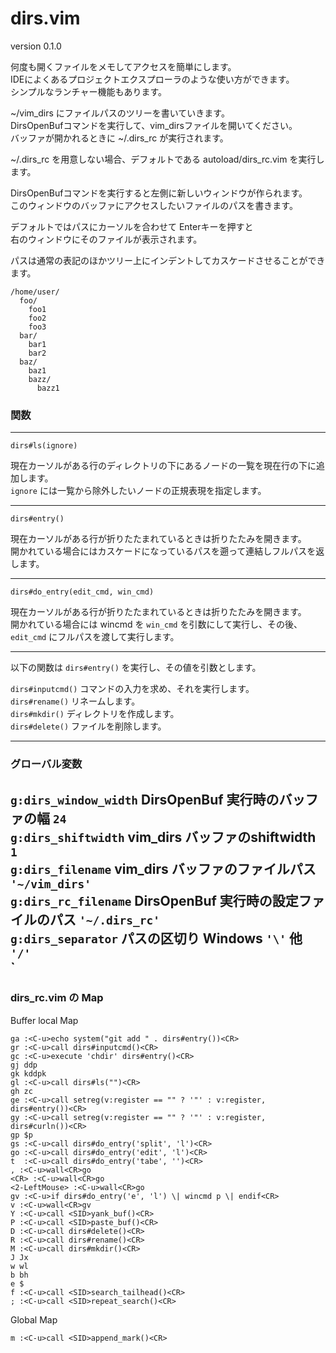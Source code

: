 dirs.vim
========

version 0.1.0 

何度も開くファイルをメモしてアクセスを簡単にします。  
IDEによくあるプロジェクトエクスプローラのような使い方ができます。  
シンプルなランチャー機能もあります。  
 
~/vim_dirs にファイルパスのツリーを書いていきます。  
DirsOpenBufコマンドを実行して、vim_dirsファイルを開いてください。  
バッファが開かれるときに ~/.dirs_rc が実行されます。  

~/.dirs_rc を用意しない場合、デフォルトである autoload/dirs_rc.vim を実行します。  

DirsOpenBufコマンドを実行すると左側に新しいウィンドウが作られます。  
このウィンドウのバッファにアクセスしたいファイルのパスを書きます。  

デフォルトではパスにカーソルを合わせて Enterキーを押すと  
右のウィンドウにそのファイルが表示されます。  

パスは通常の表記のほかツリー上にインデントしてカスケードさせることができます。

```
/home/user/
  foo/
    foo1
    foo2
    foo3
  bar/
    bar1
    bar2
  baz/
    baz1
    bazz/
      bazz1
```

### 関数

---

```
dirs#ls(ignore)
```

現在カーソルがある行のディレクトリの下にあるノードの一覧を現在行の下に追加します。  
`ignore` には一覧から除外したいノードの正規表現を指定します。  

---

```
dirs#entry()
```

現在カーソルがある行が折りたたまれているときは折りたたみを開きます。  
開かれている場合にはカスケードになっているパスを遡って連結しフルパスを返します。  

---

```
dirs#do_entry(edit_cmd, win_cmd)
```

現在カーソルがある行が折りたたまれているときは折りたたみを開きます。  
開かれている場合には wincmd を `win_cmd` を引数にして実行し、その後、  
`edit_cmd` にフルパスを渡して実行します。  

---

以下の関数は `dirs#entry()` を実行し、その値を引数とします。  

`dirs#inputcmd()` コマンドの入力を求め、それを実行します。  
`dirs#rename()` リネームします。  
`dirs#mkdir()` ディレクトリを作成します。  
`dirs#delete()` ファイルを削除します。  

---

### グローバル変数

`g:dirs_window_width` DirsOpenBuf 実行時のバッファの幅 `24`  
`g:dirs_shiftwidth`   vim_dirs バッファのshiftwidth `1`  
`g:dirs_filename`     vim_dirs バッファのファイルパス `'~/vim_dirs'`  
`g:dirs_rc_filename`  DirsOpenBuf 実行時の設定ファイルのパス `'~/.dirs_rc'`  
`g:dirs_separator` パスの区切り Windows `'\'` 他 `'/'`  
`
---

### dirs_rc.vim の Map

Buffer local Map  

```
ga :<C-u>echo system("git add " . dirs#entry())<CR>  
gr :<C-u>call dirs#inputcmd()<CR>  
gc :<C-u>execute 'chdir' dirs#entry()<CR>  
gj ddp  
gk kddpk  
gl :<C-u>call dirs#ls("")<CR>  
gh zc  
ge :<C-u>call setreg(v:register == "" ? '"' : v:register, dirs#entry())<CR>  
gy :<C-u>call setreg(v:register == "" ? '"' : v:register, dirs#curln())<CR>  
gp $p  
gs :<C-u>call dirs#do_entry('split', 'l')<CR>  
go :<C-u>call dirs#do_entry('edit', 'l')<CR>  
t  :<C-u>call dirs#do_entry('tabe', '')<CR>  
, :<C-u>wall<CR>go  
<CR> :<C-u>wall<CR>go  
<2-LeftMouse> :<C-u>wall<CR>go  
gv :<C-u>if dirs#do_entry('e', 'l') \| wincmd p \| endif<CR>  
v :<C-u>wall<CR>gv  
Y :<C-u>call <SID>yank_buf()<CR>  
P :<C-u>call <SID>paste_buf()<CR>  
D :<C-u>call dirs#delete()<CR>  
R :<C-u>call dirs#rename()<CR>  
M :<C-u>call dirs#mkdir()<CR>  
J Jx  
w wl  
b bh  
e $  
f :<C-u>call <SID>search_tailhead()<CR>  
; :<C-u>call <SID>repeat_search()<CR>  
```

Global Map 

```
m :<C-u>call <SID>append_mark()<CR>  
```

